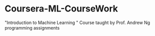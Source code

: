 # Coursera-ML-CourseWork
"Introduction to Machine Learning " Course taught by Prof. Andrew Ng programming assignments
